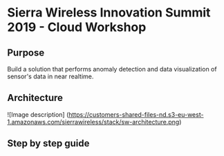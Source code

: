 # Sierra Wireless Innovation Summit 2019 - Cloud Workshop

## Purpose
Build a solution that performs anomaly detection and data visualization of sensor's data in near realtime.

## Architecture

![Image description] (https://customers-shared-files-nd.s3-eu-west-1.amazonaws.com/sierrawireless/stack/sw-architecture.png)


## Step by step guide
